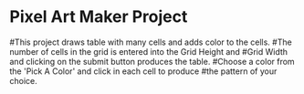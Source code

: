 # Pixel Art Maker Project

#This project draws table with many cells and adds color to the cells.
#The number of cells in the grid is entered into the Grid Height and 
#Grid Width and clicking on the submit button produces the table.
#Choose a color from the 'Pick A Color' and click in each cell to produce
#the pattern of your choice.

